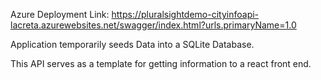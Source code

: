 Azure Deployment Link: https://pluralsightdemo-cityinfoapi-lacreta.azurewebsites.net/swagger/index.html?urls.primaryName=1.0

Application temporarily seeds Data into a SQLite Database.

This API serves as a template for getting information to a react front end.
